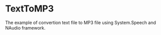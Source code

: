 # TextToMP3
The example of convertion text file to MP3 file using System.Speech  and NAudio framework.

